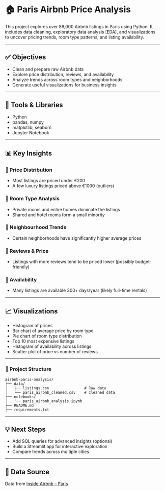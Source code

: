 # 🏠 Paris Airbnb Price Analysis

This project explores over 86,000 Airbnb listings in Paris using Python. It includes data cleaning, exploratory data analysis (EDA), and visualizations to uncover pricing trends, room type patterns, and listing availability.

---

## ✅ Objectives

- Clean and prepare raw Airbnb data
- Explore price distribution, reviews, and availability
- Analyze trends across room types and neighborhoods
- Generate useful visualizations for business insights

---

## 🧰 Tools & Libraries

- Python
- pandas, numpy
- matplotlib, seaborn
- Jupyter Notebook

---

## 📊 Key Insights

### 🔹 Price Distribution
- Most listings are priced under €200
- A few luxury listings priced above €1000 (outliers)

### 🔹 Room Type Analysis
- Private rooms and entire homes dominate the listings
- Shared and hotel rooms form a small minority

### 🔹 Neighbourhood Trends
- Certain neighborhoods have significantly higher average prices

### 🔹 Reviews & Price
- Listings with more reviews tend to be priced lower (possibly budget-friendly)

### 🔹 Availability
- Many listings are available 300+ days/year (likely full-time rentals)

---

## 📈 Visualizations

- Histogram of prices
- Bar chart of average price by room type
- Pie chart of room type distribution
- Top 10 most expensive listings
- Histogram of availability across listings
- Scatter plot of price vs number of reviews

---

### 📁 Project Structure

```text
airbnb-paris-analysis/
├── data/
│   ├── listings.csv                # Raw data
│   └── paris_airbnb_cleaned.csv    # Cleaned data
├── notebooks/
│   └── paris_airbnb_analysis.ipynb
├── README.md
├── requirements.txt
```

---

## 💡 Next Steps

- Add SQL queries for advanced insights (optional)
- Build a Streamlit app for interactive exploration
- Compare trends across multiple cities

---

## 📎 Data Source

Data from [Inside Airbnb – Paris](http://insideairbnb.com/get-the-data.html)
